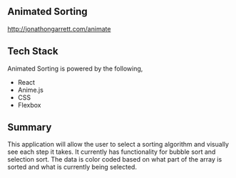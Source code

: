 ## Animated Sorting
http://jonathongarrett.com/animate

## Tech Stack
Animated Sorting is powered by the following,
* React
* Anime.js
* CSS
* Flexbox

## Summary
This application will allow the user to select a sorting algorithm and visually see each step it takes. 
It currently has functionality for bubble sort and selection sort. The data is color coded based on what 
part of the array is sorted and what is currently being selected.
